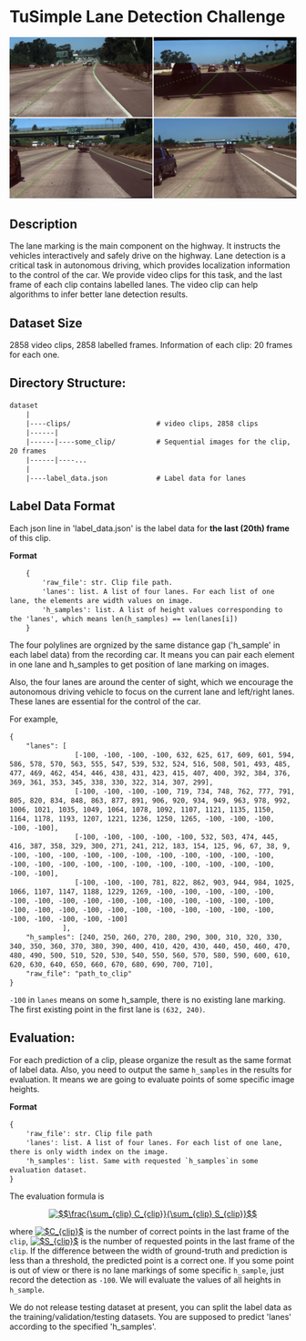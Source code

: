 # TuSimple Lane Detection Challenge

![](assets/examples/lane_example.jpg)

## Description
The lane marking is the main component on the highway. It instructs the vehicles interactively and safely drive on the highway. Lane detection is a critical task in autonomous driving, which provides localization information to the control of the car. We provide video clips for this task, and the last frame of each clip contains labelled lanes. The video clip can help algorithms to infer better lane detection results.

## Dataset Size
2858 video clips, 2858 labelled frames.
Information of each clip: 20 frames for each one.

## Directory Structure:
   	dataset
   		|
   		|----clips/ 					# video clips, 2858 clips
   		|------|
   		|------|----some_clip/			# Sequential images for the clip, 20 frames
   		|------|----...
   		|
   		|----label_data.json			# Label data for lanes

## Label Data Format
Each json line in 'label_data.json' is the label data for __the last (20th) frame__ of this clip.

__Format__

```
    {
     	'raw_file': str. Clip file path.
     	'lanes': list. A list of four lanes. For each list of one lane, the elements are width values on image.
     	'h_samples': list. A list of height values corresponding to the 'lanes', which means len(h_samples) == len(lanes[i])
    }
```
The four polylines are orgnized by the same distance gap ('h_sample' in each label data) from the recording car. It means you can pair each element in one lane and h_samples to get position of lane marking on images.

Also, the four lanes are around the center of sight, which we encourage the autonomous driving vehicle to focus on the current lane and left/right lanes. These lanes are essential for the control of the car.

For example,
```
{
	"lanes": [
				[-100, -100, -100, -100, 632, 625, 617, 609, 601, 594, 586, 578, 570, 563, 555, 547, 539, 532, 524, 516, 508, 501, 493, 485, 477, 469, 462, 454, 446, 438, 431, 423, 415, 407, 400, 392, 384, 376, 369, 361, 353, 345, 338, 330, 322, 314, 307, 299],
				[-100, -100, -100, -100, 719, 734, 748, 762, 777, 791, 805, 820, 834, 848, 863, 877, 891, 906, 920, 934, 949, 963, 978, 992, 1006, 1021, 1035, 1049, 1064, 1078, 1092, 1107, 1121, 1135, 1150, 1164, 1178, 1193, 1207, 1221, 1236, 1250, 1265, -100, -100, -100, -100, -100],
				[-100, -100, -100, -100, -100, 532, 503, 474, 445, 416, 387, 358, 329, 300, 271, 241, 212, 183, 154, 125, 96, 67, 38, 9, -100, -100, -100, -100, -100, -100, -100, -100, -100, -100, -100, -100, -100, -100, -100, -100, -100, -100, -100, -100, -100, -100, -100, -100],
				[-100, -100, -100, 781, 822, 862, 903, 944, 984, 1025, 1066, 1107, 1147, 1188, 1229, 1269, -100, -100, -100, -100, -100, -100, -100, -100, -100, -100, -100, -100, -100, -100, -100, -100, -100, -100, -100, -100, -100, -100, -100, -100, -100, -100, -100, -100, -100, -100, -100, -100]
			 ],
	"h_samples": [240, 250, 260, 270, 280, 290, 300, 310, 320, 330, 340, 350, 360, 370, 380, 390, 400, 410, 420, 430, 440, 450, 460, 470, 480, 490, 500, 510, 520, 530, 540, 550, 560, 570, 580, 590, 600, 610, 620, 630, 640, 650, 660, 670, 680, 690, 700, 710],
	"raw_file": "path_to_clip"
}
```
`-100` in `lanes` means on some h_sample, there is no existing lane marking. The first existing point in the first lane is `(632, 240)`.

## Evaluation:
For each prediction of a clip, please organize the result as the same format of label data.
Also, you need to output the same `h_samples` in the results for evaluation. It means we are going to evaluate points of some specific image heights.

__Format__

```
{
	'raw_file': str. Clip file path
	'lanes': list. A list of four lanes. For each list of one lane, there is only width index on the image.
	'h_samples': list. Same with requested `h_samples`in some evaluation dataset.
}
```
The evaluation formula is

<center>
<a href="https://www.codecogs.com/eqnedit.php?latex=\inline&space;$$\frac{\sum_{clip}&space;C_{clip}}{\sum_{clip}&space;S_{clip}}$$" target="_blank"><img src="https://latex.codecogs.com/gif.latex?\inline&space;$$\frac{\sum_{clip}&space;C_{clip}}{\sum_{clip}&space;S_{clip}}$$" title="$$\frac{\sum_{clip} C_{clip}}{\sum_{clip} S_{clip}}$$" /></a>
</center>

where
<a href="https://www.codecogs.com/eqnedit.php?latex=\inline&space;$C_{clip}$" target="_blank"><img src="https://latex.codecogs.com/gif.latex?\inline&space;$C_{clip}$" title="$C_{clip}$" /></a>
 is the number of correct points in the last frame of the `clip`,
<a href="https://www.codecogs.com/eqnedit.php?latex=\inline&space;$S_{clip}$" target="_blank"><img src="https://latex.codecogs.com/gif.latex?\inline&space;$S_{clip}$" title="$S_{clip}$" /></a>
 is the number of requested points in the last frame of the `clip`. If the difference between the width of ground-truth and prediction is less than a threshold, the predicted point is a correct one. If you some point is out of view or there is no lane markings of some specific `h_sample`, just record the detection as `-100`. We will evaluate the values of all heights in `h_sample`.

We do not release testing dataset at present, you can split the label data as the training/validation/testing datasets. You are supposed to predict 'lanes' according to the specified 'h_samples'.
